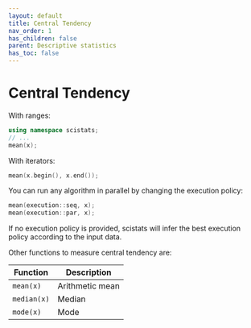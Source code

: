 ```yaml
---
layout: default
title: Central Tendency
nav_order: 1
has_children: false
parent: Descriptive statistics
has_toc: false
---
```

# Central Tendency

With ranges:

```cpp
using namespace scistats;
// ...
mean(x); 
```

With iterators:

```cpp
mean(x.begin(), x.end()); 
```

You can run any algorithm in parallel by changing the execution policy:

```cpp
mean(execution::seq, x);
mean(execution::par, x);
```

If no execution policy is provided, scistats will infer the best execution policy according to the input data.

Other functions to measure central tendency are:

|Function      | Description     |
|--------------|-----------------|
| `mean(x)`       | Arithmetic mean  |
| `median(x)`     | Median  |
| `mode(x)`       | Mode  |




<!-- Generated with mdsplit: https://github.com/alandefreitas/mdsplit -->
